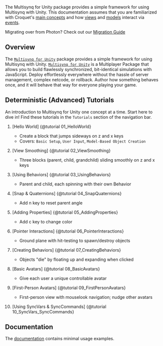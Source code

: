 The Multisynq for Unity package provides a simple framework for using Multisynq with Unity.
This documentation assumes that you are familiarized with Croquet's [main concepts](../croquet/index.html#main-concepts) and how [views](../croquet/index.html#views) and [models](../croquet/index.html#models) interact via [events](../croquet/index.html#events).

Migrating over from Photon? Check out our [Migration Guide](./photon_migration_guide.html)

## Overview

The [`Multisynq for Unity`](https://github.com/multisynq/m4u-package) package provides a simple framework for using Multisynq with Unity.
[`Multisynq for Unity`](https://github.com/multisynq/m4u-package) is a Multiplayer Package that allows you to build flawlessly synchronized, bit-identical simulations with JavaScript. Deploy effortlessly everywhere without the hassle of server management, complex netcode, or rollback. Author how something behaves once, and it will behave that way for everyone playing your game.

## Deterministic (Advanced) Tutorials
An introduction to Multisynq for Unity one concept at a time. Start here to dive in! Find these tutorials in the `Tutorials` section of the navigation bar.

1. [Hello World] {@tutorial 01_HelloWorld}
   - Create a block that jumps sideways on z and x keys
   - Covers: `Basic Setup`, `User Input`, `Model-Based Object Creation`

2. [View Smoothing] {@tutorial 02_ViewSmoothing}
   - Three blocks (parent, child, grandchild) sliding smoothly on z and x keys

3. [Using Behaviors] {@tutorial 03_UsingBehaviors}
   - Parent and child, each spinning with their own Behavior

4. [Snap & Quaternions] {@tutorial 04_SnapQuaternions}
   - Add n key to reset parent angle

5. [Adding Properties] {@tutorial 05_AddingProperties}
   - Add c key to change color

6. [Pointer Interactions] {@tutorial 06_PointerInteractions}
   - Ground plane with hit-testing to spawn/destroy objects

7. [Creating Behaviors] {@tutorial 07_CreatingBehaviors}
   - Objects "die" by floating up and expanding when clicked

8. [Basic Avatars] {@tutorial 08_BasicAvatars}
   - Give each user a unique controllable avatar

9. [First-Person Avatars] {@tutorial 09_FirstPersonAvatars}
   - First-person view with mouselook navigation; nudge other avatars

10. [Using SyncVars & SyncCommands] {@tutorial 10_SyncVars_SyncCommands}

## Documentation

The [documentation](./global.html) contains minimal usage examples.

